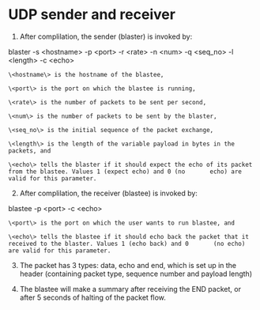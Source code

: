 # UDP sender and receiver

1. After complilation, the sender (blaster) is invoked by:

  blaster -s \<hostname\> -p \<port\> -r \<rate\> -n \<num\> -q \<seq_no\> -l \<length\> -c \<echo\>
  
    \<hostname\> is the hostname of the blastee,

    \<port\> is the port on which the blastee is running,

    \<rate\> is the number of packets to be sent per second,

    \<num\> is the number of packets to be sent by the blaster,

    \<seq_no\> is the initial sequence of the packet exchange,

    \<length\> is the length of the variable payload in bytes in the packets, and

    \<echo\> tells the blaster if it should expect the echo of its packet from the blastee. Values 1 (expect echo) and 0 (no       echo) are valid for this parameter. 

2. After complilation, the receiver (blastee) is invoked by:

  blastee -p \<port\> -c \<echo\>
  
    \<port\> is the port on which the user wants to run blastee, and

    \<echo\> tells the blastee if it should echo back the packet that it received to the blaster. Values 1 (echo back) and 0       (no echo) are valid for this parameter.

3. The packet has 3 types: data, echo and end, which is set up in the header (containing packet type, sequence number and payload length)

4. The blastee will make a summary after receiving the END packet, or after 5 seconds of halting of the packet flow.
